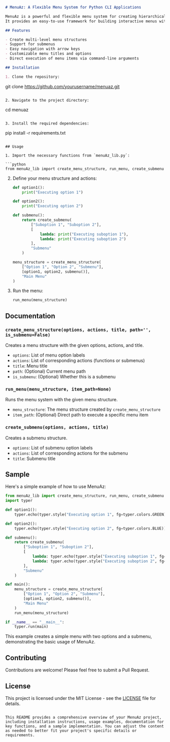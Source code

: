 ```markdown
# MenuAz: A Flexible Menu System for Python CLI Applications

MenuAz is a powerful and flexible menu system for creating hierarchical command-line interfaces in Python.
It provides an easy-to-use framework for building interactive menus with submenus, actions, and navigation.

## Features

- Create multi-level menu structures
- Support for submenus
- Easy navigation with arrow keys
- Customizable menu titles and options
- Direct execution of menu items via command-line arguments

## Installation

1. Clone the repository:
   ```
   git clone https://github.com/yourusername/menuaz.git
   ```

2. Navigate to the project directory:
   ```
   cd menuaz
   ```

3. Install the required dependencies:
   ```
   pip install -r requirements.txt
   ```

## Usage

1. Import the necessary functions from `menuAz_lib.py`:

   ```python
   from menuAz_lib import create_menu_structure, run_menu, create_submenu
   ```

2. Define your menu structure and actions:

   ```python
   def option1():
       print("Executing option 1")

   def option2():
       print("Executing option 2")

   def submenu():
       return create_submenu(
           ["Suboption 1", "Suboption 2"],
           [
               lambda: print("Executing suboption 1"),
               lambda: print("Executing suboption 2")
           ],
           "Submenu"
       )

   menu_structure = create_menu_structure(
       ["Option 1", "Option 2", "Submenu"],
       [option1, option2, submenu()],
       "Main Menu"
   )
   ```

3. Run the menu:

   ```python
   run_menu(menu_structure)
   ```

## Documentation

### `create_menu_structure(options, actions, title, path='', is_submenu=False)`

Creates a menu structure with the given options, actions, and title.

- `options`: List of menu option labels
- `actions`: List of corresponding actions (functions or submenus)
- `title`: Menu title
- `path`: (Optional) Current menu path
- `is_submenu`: (Optional) Whether this is a submenu

### `run_menu(menu_structure, item_path=None)`

Runs the menu system with the given menu structure.

- `menu_structure`: The menu structure created by `create_menu_structure`
- `item_path`: (Optional) Direct path to execute a specific menu item

### `create_submenu(options, actions, title)`

Creates a submenu structure.

- `options`: List of submenu option labels
- `actions`: List of corresponding actions for the submenu
- `title`: Submenu title

## Sample

Here's a simple example of how to use MenuAz:

```python
from menuAz_lib import create_menu_structure, run_menu, create_submenu
import typer

def option1():
    typer.echo(typer.style("Executing option 1", fg=typer.colors.GREEN))

def option2():
    typer.echo(typer.style("Executing option 2", fg=typer.colors.BLUE))

def submenu():
    return create_submenu(
        ["Suboption 1", "Suboption 2"],
        [
            lambda: typer.echo(typer.style("Executing suboption 1", fg=typer.colors.YELLOW)),
            lambda: typer.echo(typer.style("Executing suboption 2", fg=typer.colors.MAGENTA))
        ],
        "Submenu"
    )

def main():
    menu_structure = create_menu_structure(
        ["Option 1", "Option 2", "Submenu"],
        [option1, option2, submenu()],
        "Main Menu"
    )
    run_menu(menu_structure)

if __name__ == "__main__":
    typer.run(main)
```

This example creates a simple menu with two options and a submenu, demonstrating the basic usage of MenuAz.

## Contributing

Contributions are welcome! Please feel free to submit a Pull Request.

## License

This project is licensed under the MIT License - see the [LICENSE](LICENSE) file for details.
```

This README provides a comprehensive overview of your MenuAz project, including installation instructions, usage examples, documentation for key functions, and a sample implementation. You can adjust the content as needed to better fit your project's specific details or requirements.

